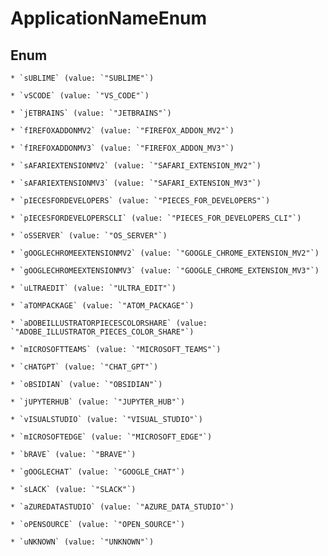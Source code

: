 
# ApplicationNameEnum

## Enum


    * `sUBLIME` (value: `"SUBLIME"`)

    * `vSCODE` (value: `"VS_CODE"`)

    * `jETBRAINS` (value: `"JETBRAINS"`)

    * `fIREFOXADDONMV2` (value: `"FIREFOX_ADDON_MV2"`)

    * `fIREFOXADDONMV3` (value: `"FIREFOX_ADDON_MV3"`)

    * `sAFARIEXTENSIONMV2` (value: `"SAFARI_EXTENSION_MV2"`)

    * `sAFARIEXTENSIONMV3` (value: `"SAFARI_EXTENSION_MV3"`)

    * `pIECESFORDEVELOPERS` (value: `"PIECES_FOR_DEVELOPERS"`)

    * `pIECESFORDEVELOPERSCLI` (value: `"PIECES_FOR_DEVELOPERS_CLI"`)

    * `oSSERVER` (value: `"OS_SERVER"`)

    * `gOOGLECHROMEEXTENSIONMV2` (value: `"GOOGLE_CHROME_EXTENSION_MV2"`)

    * `gOOGLECHROMEEXTENSIONMV3` (value: `"GOOGLE_CHROME_EXTENSION_MV3"`)

    * `uLTRAEDIT` (value: `"ULTRA_EDIT"`)

    * `aTOMPACKAGE` (value: `"ATOM_PACKAGE"`)

    * `aDOBEILLUSTRATORPIECESCOLORSHARE` (value: `"ADOBE_ILLUSTRATOR_PIECES_COLOR_SHARE"`)

    * `mICROSOFTTEAMS` (value: `"MICROSOFT_TEAMS"`)

    * `cHATGPT` (value: `"CHAT_GPT"`)

    * `oBSIDIAN` (value: `"OBSIDIAN"`)

    * `jUPYTERHUB` (value: `"JUPYTER_HUB"`)

    * `vISUALSTUDIO` (value: `"VISUAL_STUDIO"`)

    * `mICROSOFTEDGE` (value: `"MICROSOFT_EDGE"`)

    * `bRAVE` (value: `"BRAVE"`)

    * `gOOGLECHAT` (value: `"GOOGLE_CHAT"`)

    * `sLACK` (value: `"SLACK"`)

    * `aZUREDATASTUDIO` (value: `"AZURE_DATA_STUDIO"`)

    * `oPENSOURCE` (value: `"OPEN_SOURCE"`)

    * `uNKNOWN` (value: `"UNKNOWN"`)



